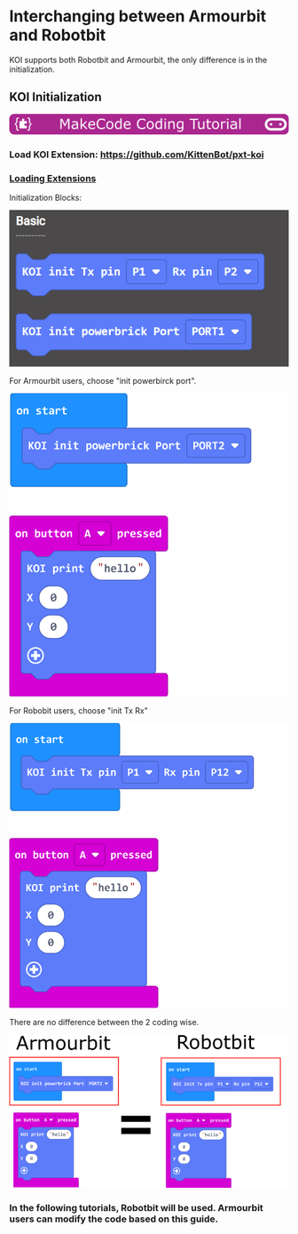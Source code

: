 # **Interchanging between Armourbit and Robotbit**

KOI supports both Robotbit and Armourbit, the only difference is in the initialization.

## KOI Initialization

![](../../functional_module/PWmodules/images/mcbanner.png)

### Load KOI Extension: https://github.com/KittenBot/pxt-koi

### [Loading Extensions](../../Makecode/powerBrickMC)

Initialization Blocks:

![](init/1.png)

For Armourbit users, choose "init powerbirck port".

![](init/2.png)

For Robobit users, choose "init Tx Rx"

![](init/3.png)

There are no difference between the 2 coding wise.

![](init/4.png)

### In the following tutorials, Robotbit will be used. Armourbit users can modify the code based on this guide.